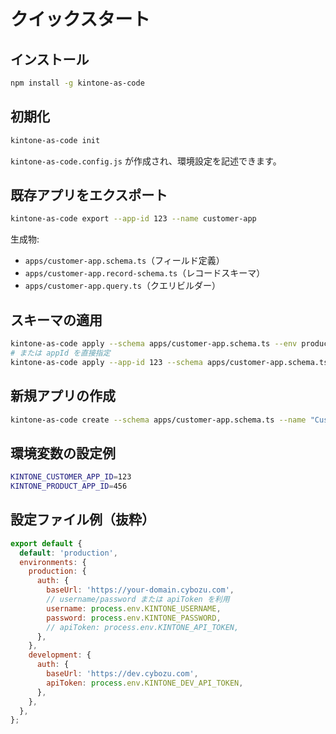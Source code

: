 # クイックスタート

## インストール
```bash
npm install -g kintone-as-code
```

## 初期化
```bash
kintone-as-code init
```
`kintone-as-code.config.js` が作成され、環境設定を記述できます。

## 既存アプリをエクスポート
```bash
kintone-as-code export --app-id 123 --name customer-app
```
生成物:
- `apps/customer-app.schema.ts`（フィールド定義）
- `apps/customer-app.record-schema.ts`（レコードスキーマ）
- `apps/customer-app.query.ts`（クエリビルダー）

## スキーマの適用
```bash
kintone-as-code apply --schema apps/customer-app.schema.ts --env production
# または appId を直接指定
kintone-as-code apply --app-id 123 --schema apps/customer-app.schema.ts --env production
```

## 新規アプリの作成
```bash
kintone-as-code create --schema apps/customer-app.schema.ts --name "Customer App Copy" --space 100 --thread 200
```

## 環境変数の設定例
```bash
KINTONE_CUSTOMER_APP_ID=123
KINTONE_PRODUCT_APP_ID=456
```

## 設定ファイル例（抜粋）
```javascript
export default {
  default: 'production',
  environments: {
    production: {
      auth: {
        baseUrl: 'https://your-domain.cybozu.com',
        // username/password または apiToken を利用
        username: process.env.KINTONE_USERNAME,
        password: process.env.KINTONE_PASSWORD,
        // apiToken: process.env.KINTONE_API_TOKEN,
      },
    },
    development: {
      auth: {
        baseUrl: 'https://dev.cybozu.com',
        apiToken: process.env.KINTONE_DEV_API_TOKEN,
      },
    },
  },
};
```
